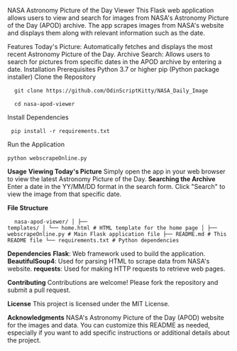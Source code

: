 NASA Astronomy Picture of the Day Viewer
This Flask web application allows users to view and search for images from NASA's Astronomy Picture of the Day (APOD) archive. The app scrapes images from NASA's website and displays them along with relevant information such as the date.

Features
Today's Picture: Automatically fetches and displays the most recent Astronomy Picture of the Day.
Archive Search: Allows users to search for pictures from specific dates in the APOD archive by entering a date.
Installation
Prerequisites
Python 3.7 or higher
pip (Python package installer)
Clone the Repository
<pre> <code> git clone https://github.com/OdinScriptKitty/NASA_Daily_Image </code> </pre>



<pre> <code> cd nasa-apod-viewer </code> </pre>
Install Dependencies

<pre> <code>pip install -r requirements.txt </code> </pre>




Run the Application
<pre><code>python webscrapeOnline.py</code> </pre>


**Usage**
**Viewing Today's Picture**
	Simply open the app in your web browser to view the latest Astronomy Picture of the Day.
**Searching the Archive**
	Enter a date in the YY/MM/DD format in the search form.
	Click "Search" to view the image from that specific date.

 
**File Structure**
	<pre> <code>
 	nasa-apod-viewer/
	│
	├── templates/
	│   └── home.html          # HTML template for the home page
	│
	├── webscrapeOnline.py     # Main Flask application file
	├── README.md              # This README file
	└── requirements.txt       # Python dependencies
</code> </pre>
	
 
**Dependencies**
	**Flask**: Web framework used to build the application.
	**BeautifulSoup4**: Used for parsing HTML to scrape data from NASA's website.
	**requests**: Used for making HTTP requests to retrieve web pages.
 
**Contributing**
	Contributions are welcome! Please fork the repository and submit a pull request.

**License**
	This project is licensed under the MIT License.

**Acknowledgments**
	NASA's Astronomy Picture of the Day (APOD) website for the images and data.
	You can customize this README as needed, especially if you want to add specific instructions or 
	additional details about the project.
